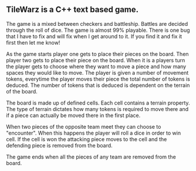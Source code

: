 TileWarz is a C++ text based game.
---------------------------------------------------------------------------------------------------------

The game is a mixed between checkers and battleship. Battles are decided through the roll of dice. The game is almost 99% playable. There is one bug that I have to fix and will fix when I get around to it. If you find it and fix it first then let me know!

As the game starts player one gets to place their pieces on the board. Then player two gets to place their piece on the board. When it is a players turn the player gets to choose where they want to move a piece and how many spaces they would like to move. The player is given a number of movement tokens, everytime the player moves their piece the total number of tokens is deduced. The number of tokens that is deduced is dependent on the terrain of the board.

The board is made up of defined cells. Each cell contains a terrain property. The type of terrain dictates how many tokens is required to move there and if a piece can actually be moved there in the first place. 

When two pieces of the opposite team meet they can choose to "encounter". When this happens the player will roll a dice in order to win cell. If the cell is won the attacking piece moves to the cell and the defending piece is removed from the board.

The game ends when all the pieces of any team are removed from the board. 

